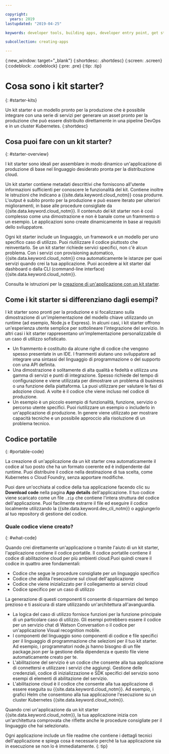 ```yaml
---

copyright:
  years: 2019
lastupdated: "2019-04-25"

keywords: developer tools, building apps, developer entry point, get started coding, starter kit

subcollection: creating-apps

---
```

{:new_window: target="_blank"}
{:shortdesc: .shortdesc}
{:screen: .screen}
{:codeblock: .codeblock}
{:pre: .pre}
{:tip: .tip}

# Cosa sono i kit starter?
{: #starter-kits}

Un kit starter è un modello pronto per la produzione che è possibile integrare con una serie di servizi per generare un asset pronto per la produzione che può essere distribuito direttamente in una pipeline DevOps e in un cluster Kubernetes.
{:shortdesc}

## Cosa puoi fare con un kit starter?
{: #starter-overview}

I kit starter sono ideali per assemblare in modo dinamico un'applicazione di produzione di base nel linguaggio desiderato pronta per la distribuzione cloud. 

Un kit starter contiene metadati descrittivi che forniscono all'utente informazioni sufficienti per conoscere le funzionalità del kit. Contiene inoltre le istruzioni che indicano a {{site.data.keyword.cloud_notm}} cosa produrre. L'output è subito pronto per la produzione e può essere iterato per ulteriori miglioramenti, in base alle procedure consigliate da {{site.data.keyword.cloud_notm}}. Il contenuto del kit starter non è così complesso come una dimostrazione e non è banale come un frammento o un esempio. Le applicazioni sono create dinamicamente in base ai requisiti dello sviluppatore.

Ogni kit starter include un linguaggio, un framework e un modello per uno specifico caso di utilizzo. Puoi riutilizzare il codice piuttosto che reinventarlo. Se un kit starter richiede servici specifici, non c'è alcun problema. Con i servizi con provisioning automatico, {{site.data.keyword.cloud_notm}} crea automaticamente le istanze per quei servizi quando crei la tua applicazione. Puoi accedere ai kit starter dal dashboard o dalla CLI (command-line interface) {{site.data.keyword.cloud_notm}}.

Consulta le istruzioni per la [creazione di un'applicazione con un kit starter](/docs/apps?topic=creating-apps-tutorial-starterkit).

## Come i kit starter si differenziano dagli esempi?
I kit starter sono pronti per la produzione e si focalizzano sulla dimostrazione di un'implementazione del modello chiave utilizzando un runtime (ad esempio, Node.js e Express). In alcuni casi, i kit starter offrono un'esperienza utente semplice per sottolineare l'integrazione del servizio. In altri casi i kit starter rappresentano un'implementazione personalizzabile di un caso di utilizzo sofisticato.

* Un frammento è costituito da alcune righe di codice che vengono spesso presentate in un IDE. I frammenti aiutano uno sviluppatore ad integrare una sintassi del linguaggio di programmazione o del supporto con una API definita.
* Una dimostrazione è solitamente di alta qualità e fedeltà e utilizza una gamma di servizi e punti di integrazione. Spesso richiede del tempo di configurazione e viene utilizzata per dimostrare un problema di business o una funzione della piattaforma. La puoi utilizzare per valutare le fasi di adozione cloud. A volte è il codice che viene incluso nel codice di produzione.
* Un esempio è un piccolo esempio di funzionalità, funzione, servizio o percorso utente specifici. Puoi riutilizzare un esempio o includerlo in un'applicazione di produzione. In genere viene utilizzato per mostrare capacità tecniche e un possibile approccio alla risoluzione di un problema tecnico.

## Codice portatile
{: #portable-code}

La creazione di un'applicazione da un kit starter crea automaticamente il codice al tuo posto che ha un formato coerente ed è indipendente dal runtime. Puoi distribuire il codice nella destinazione di tua scelta, come Kubernetes o Cloud Foundry, senza apportare modifiche.

Puoi dare un'occhiata al codice della tua applicazione facendo clic su **Download code** nella pagina **App details** dell'applicazione. Il tuo codice viene scaricato come un file `.zip` che contiene l'intera struttura del codice dell'applicazione. Puoi facilmente estrarre il file ed eseguire il codice localmente utilizzando la {{site.data.keyword.dev_cli_notm}} o aggiungerlo al tuo repository di gestione del codice.

### Quale codice viene creato?
{: #what-code}

Quando crei direttamente un'applicazione o tramite l'aiuto di un kit starter, l'applicazione contiene il codice portatile. Il codice portatile contiene il codice di abilitazione cloud per più ambienti cloud.Puoi quindi creare il codice in quattro aree fondamentali:
* Codice che segue le procedure consigliate per un linguaggio specifico
* Codice che abilita l'esecuzione sul cloud dell'applicazione
* Codice che viene inizializzato per il collegamento ai servizi cloud
* Codice specifico per un caso di utilizzo

La generazione di questi componenti ti consente di risparmiare del tempo prezioso e ti assicura di stare utilizzando un'architettura all'avanguardia.

* La logica del caso di utilizzo fornisce funzioni per la funzione principale di un particolare caso di utilizzo. Gli esempi potrebbero essere il codice per un servizio chat di Watson Conversation o il codice per un'applicazione Visual recognition mobile.
* I componenti del linguaggio sono componenti di codice e file specifici per il linguaggio di programmazione che selezioni per il tuo kit starter. Ad esempio, i programmatori node.js hanno bisogno di un file package.json per la gestione della dipendenza e questo file viene automaticamente creato per te.
* L'abilitazione del servizio è un codice che consente alla tua applicazione di connettersi e utilizzare i servizi che aggiungi. Gestione delle credenziali, codice di inizializzazione e SDK specifici del servizio sono esempi di elementi di abilitazione del servizio.
* L'abilitazione cloud è il codice che consente alla tua applicazione di essere eseguita su {{site.data.keyword.cloud_notm}}. Ad esempio, i grafici Helm che consentono alla tua applicazione l'esecuzione su un cluster Kubernetes {{site.data.keyword.cloud_notm}}.

Quando crei un'applicazione da un kit starter {{site.data.keyword.cloud_notm}}, la tua applicazione inizia con un'architettura comprovata che riflette anche le procedure consigliate per il linguaggio che hai selezionato.

Ogni applicazione include un file readme che contiene i dettagli tecnici dell'applicazione e spiega cosa è necessario perché la tua applicazione sia in esecuzione se non lo è immediatamente.
{: tip}
